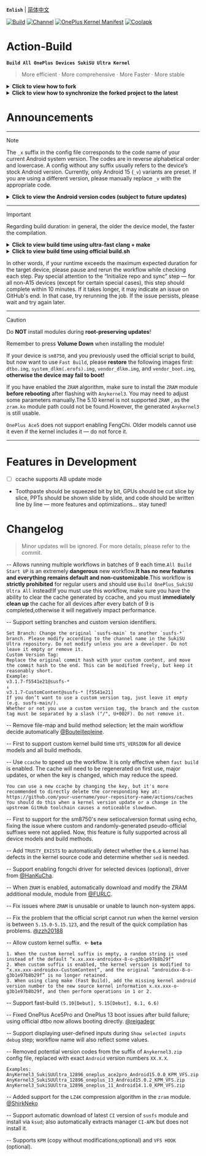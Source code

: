 **`Enlish`** | [简体中文](README.md)

[![Build](https://img.shields.io/badge/GitHub%20Actions-Build-181717?logo=github&logoColor=white&style=flat-square)](https://github.com/Numbersf/Action-Build/actions/workflows/Build%20SukiSU%20Ultra%20OnePlus.yml) [![Channel](https://img.shields.io/badge/Follow-Telegram-blue.svg?logo=telegram)](https://t.me/taichi91) [![OnePlus Kernel Manifest](https://img.shields.io/badge/OnePlus%20Kernel%20Manifest-EB0029?logo=oneplus&logoColor=white&style=flat-square)](https://github.com/OnePlusOSS/kernel_manifest) [![Coolapk](https://img.shields.io/badge/Follow-Coolapk-3DDC84?style=flat-square&logo=android&logoColor=white)](http://www.coolapk.com/u/28259173)

# Action-Build
**```Build All OnePlus Devices SukiSU Ultra Kernel```**
> More efficient · More comprehensive · More Faster · More stable  
 
<details>
<summary><strong>Click to view how to fork</strong></summary>
<img src="https://github.com/Numbersf/Action-Build/blob/SukiSU-Ultra/pic/make.gif" width="500"/>
</details>
<details>
<summary><strong>Click to view how to synchronize the forked project to the latest</strong></summary>
<p>
  <img src="https://github.com/Numbersf/Action-Build/blob/SukiSU-Ultra/pic/syncfork.png" width="150"/>
  <img src="https://github.com/Numbersf/Action-Build/blob/SukiSU-Ultra/pic/syncfork(2).png" width="150"/>
</p>
<summary>Please synchronize in time! Some updates may cause the old version to become invalid! If it still does not work after synchronization, please delete and re-fork! If there are still problems, please submit issues.</summary>
</details>

# Announcements

------
> [!NOTE]  
> The `_x` suffix in the config file corresponds to the code name of your current Android system version. The codes are in reverse alphabetical order and lowercase. A config without any suffix usually refers to the device’s stock Android version. Currently, only Android 15 (`_v`) variants are preset. If you are using a different version, please manually replace `_v` with the appropriate code.
> <details>
> <summary><strong>Click to view the Android version codes (subject to future updates)</strong></summary>
>
>>`_z Android19 (Zebra Cake)`
>
>>`_y Android18 (Yogurt Parfait)`
>
>>`_x Android17 (Xmas Pudding)`
>
>>`_w Android16 (Wedding Cake)`<strong>
>
>>`_v Android15 (Vanilla Ice Cream)`
>
>>`_u Android14 (Upside Down Cake)`
>
>>`_t Android13 (Tiramisu)`
>
>>`_s Android12 (Snow Cone)`</strong>
>
>>`_r Android11 (Red Velvet Cake)`
>
>>`_q Android10 (Quince Tart)`
>
>>`_p Android9 (Pie)`
>
>>`_o Android8 (Oreo)`
>
>>`_n Android7 (Nougat)`
>
>>`_m Android6 (Marshmallow)`
>
>>`_l Android5 (Lollipop)`
>
>>`_k Android4.4 (KitKat)`
>
>>`_j Android4.3–4.1 (Jelly Bean)`
>
>>`_i Android4.0 (Ice Cream Sandwich)`
>
>>`_h Android3.x (Honeycomb)`
>
>>`_g Android2.3 (Gingerbread)`
>
>>`_f Android2.2 (FroYo)`
>
>>`_e Android2.1 (Eclair)`
>
>>`_d Android1.6 (Donut)`
>
>>`_c Android1.5 (Cupcake)`
>
> </details>

------
> [!IMPORTANT]
>Regarding build duration: in general, the older the device model, the faster the compilation.
> <details>
> <summary><strong>Click to view build time using ultra-fast clang + make</strong></summary>
>
>|Device Type| Average Duration Range               | Maximum Duration|
>|--------------------------|-----------------------------|------------------|
>| `All` | `1st:19min ~ 35min 2nd:9min ~ 19min`| `42min` |
>|`OnePlus 11-A13、A14`|`1st:1h8min ~ 1h17min 2nd:50min ~ 1h10min`| `1h23min` |
>
> >Using ccache may slow down the first build.
> </details>
>
> <details>
> <summary><strong>Click to view build time using official build.sh</strong></summary>
>
>|Device Type| Average Duration Range               | Maximum Duration|
>|--------------------------|-----------------------------|------------------|
>| `sm8450, sm8475, sm8550` | `29min ~ 35min`             | `45min`
>| `sm7675, sm7550, sm8650` |`59min ~ 1h12min`| `1h28min`        |
>| `sm8750`|`1h1min ~ 1h8min`| `1h24min`       |
>|`OnePlus 11-A13、A14`| `1h1min ~ 1h28min`  |`1h32min`|
>
></details>
>
>In other words, if your runtime exceeds the maximum expected duration for the target device, please pause and rerun the workflow while checking each step. Pay special attention to the “Initialize repo and sync” step — for all non-A15 devices (except for certain special cases), this step should complete within 10 minutes. If it takes longer, it may indicate an issue on GitHub's end. In that case, try rerunning the job. If the issue persists, please wait and try again later.

------
> [!CAUTION]
> Do **NOT** install modules during **root-preserving updates**!
>
> Remember to press **Volume Down** when installing the module!
>
> If your device is `sm8750`, and you previously used the official script to build,
> but now want to use `Fast Build`, please **restore** the following images first:
> `dtbo.img`, `system_dlkm(.erofs).img`, `vendor_dlkm.img`, and `vendor_boot.img`,
> **otherwise the device may fail to boot!**
>
> If you have enabled the `ZRAM` algorithm, make sure to install the `ZRAM` module
> **before rebooting** after flashing with `Anykernel3`. You may need to adjust some parameters manually.The 5.10 kernel is not supported `ZRAM` , as the `zram.ko` module path could not be found.However, the generated ``Anykernel3`` is still usable.
>
> ``OnePlus Ace5`` does not support enabling FengChi. Older models cannot use it even if the kernel includes it — do not force it.
>
 
------
 
# Features in Development
- [ ] ccache supports AB update mode  
- Toothpaste should be squeezed bit by bit, GPUs should be cut slice by slice, PPTs should be shown slide by slide, and code should be written line by line — more features and optimizations... stay tuned!
 
# Changelog
> Minor updates will be ignored. For more details, please refer to the commit.
 
-- Allows running multiple workflows in batches of 9 each time.`All Build Start UP` is an extremely **dangerous** new workflow.**It has no new features and everything remains default and non-customizable**.This workflow is **strictly prohibited** for regular users and should use `Build OnePlus_SukiSU Ultra All` instead!If you must use this workflow, make sure you have the ability to clear the cache generated by ccache,
and you must **immediately clean up** the cache for all devices after every batch of 9 is completed,otherwise it will negatively impact performance.  
 
-- Support setting branches and custom version identifiers.  
```
Set Branch: Change the original `susfs-main` to another `susfs-*` branch. Please modify according to the channel name in the SukiSU Ultra repository. Do not modify unless you are a developer. Do not leave it empty or remove it.
Custom Version Tag:  
Replace the original commit hash with your custom content, and move the commit hash to the end. This can be modified freely, but keep it reasonably short.  
Example:  
v3.1.7-f5541e21@susfs-*  
↓  
v3.1.7-CustomContent@susfs-* [f5541e21]
If you don’t want to use a custom version tag, just leave it empty (e.g. susfs-main/).
Whether or not you use a custom version tag, the branch and the custom tag must be separated by a slash ("/", U+002F). Do not remove it.
```  
 
-- Remove file-map and build method selection; let the main workflow decide automatically [@Bouteillepleine](https://github.com/Bouteillepleine).  
 
-- First to support custom kernel build time `UTS_VERSION` for all device models and all build methods.  
 
-- Use `ccache` to speed up the workflow. It is only effective when `fast build` is enabled. The cache will need to be regenerated on first use, major updates, or when the key is changed, which may reduce the speed. 
```
You can use a new ccache by changing the key, but it's more recommended to directly delete the corresponding key at:
https://github.com/your-username/your-repository-name/actions/caches
You should do this when a kernel version update or a change in the upstream GitHub toolchain causes a noticeable slowdown.
```  
 
-- First to support for the sm8750's new setlocalversion format using echo, fixing the issue where custom and randomly-generated pseudo-official suffixes were not applied. Now, this feature is fully supported across all device models and build methods.  
 
-- Add `TRUSTY_EXISTS` to automatically detect whether the `6.6` kernel has defects in the kernel source code and determine whether `sed` is needed.  
 
-- Support enabling fongchi driver for selected devices (optional), driver from [@HanKuCha](https://github.com/HanKuCha).  
 
-- When `ZRAM` is enabled, automatically download and modify the ZRAM additional module, module from [@FURLC](https://github.com/FURLC).  
   
-- Fix issues where `ZRAM` is unusable or unable to launch non-system apps.  
  
-- Fix the problem that the official script cannot run when the kernel version is between `5.15.0-5.15.123`, and the result of the quick compilation has problems. [@zzh20188](https://github.com/zzh20188)  
  
-- Allow custom kernel suffix.  <- **`beta`**
```
1. When the custom kernel suffix is empty, a random string is used instead of the default “x.xx.xxx-androidxx-8-o-g3b1e97b8b29f”
2. When custom suffix is enabled, the kernel version is modified to “x.xx.xxx-androidxx-CustomContent”, and the original “androidxx-8-o-g3b1e97b8b29f” is no longer retained.
3. When using clang make (Fast Build), add the missing kernel android version number to the new source kernel information x.xx.xxx-o-g3b1e97b8b29f, and then perform operations in 1 or 2.
```  
 
-- Support fast-build `(5.10[Debut], 5.15[Debut], 6.1, 6.6)`  
 
-- Fixed OnePlus Ace5Pro and OnePlus 13 boot issues after build failure; using official dtbo now allows booting directly. [@reigadegr](https://github.com/reigadegr)  
 
-- Support displaying user-defined inputs during `Show selected inputs debug` step; workflow name will also reflect some values.  
 
-- Removed potential version codes from the suffix of `Anykernel3.zip` config file, replaced with exact `Android` version numbers `XX.X.X`.
```
Examples:
AnyKernel3_SukiSUUltra_12896_oneplus_ace2pro_Android15.0.0_KPM_VFS.zip  
AnyKernel3_SukiSUUltra_12896_oneplus_13_Android15.0.2_KPM_VFS.zip  
AnyKernel3_SukiSUUltra_12896_oneplus_11_Android14.1.0_KPM_VFS.zip
```   
 
-- Added support for the `LZ4K` compression algorithm in the `zram` module.   [@ShirkNeko](https://github.com/ShirkNeko)  
 
-- Support automatic download of latest `CI` version of `susfs` module and install via `ksud`; also automatically extracts manager `CI-APK` but does not install it.  
 
-- Supports `KPM` (copy without modifications;optional) and `VFS HOOK` (optional).  
